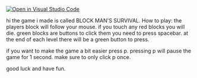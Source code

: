 [![Open in Visual Studio Code](https://classroom.github.com/assets/open-in-vscode-c66648af7eb3fe8bc4f294546bfd86ef473780cde1dea487d3c4ff354943c9ae.svg)](https://classroom.github.com/online_ide?assignment_repo_id=7999466&assignment_repo_type=AssignmentRepo)

hi the game i made is called BLOCK MAN'S SURVIVAL. 
How to play: 
the players block will follow your mouse. 
if you touch any red blocks you will die. 
green blocks are buttons to click them you need to press spacebar. 
at the end of each level there will be a green button to press. 

if you want to make the game a bit easier press p. 
pressing p will pause the game for 1 second. 
make sure to only click p once. 

good luck and have fun.